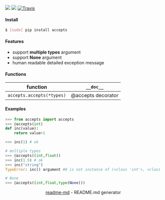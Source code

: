 [![](https://img.shields.io/pypi/pyversions/accepts.svg?longCache=True)](https://pypi.org/pypi/accepts/)
[![](https://img.shields.io/pypi/v/accepts.svg?maxAge=3600)](https://pypi.org/pypi/accepts/)
[![Travis](https://api.travis-ci.org/looking-for-a-job/accepts.py.svg?branch=master)](https://travis-ci.org/looking-for-a-job/accepts.py/)

#### Install
```bash
$ [sudo] pip install accepts
```

#### Features
*	support **multiple types** argument
*	support **None** argument
*	human readable detailed exception message

#### Functions
function|`__doc__`
-|-
`accepts.accepts(*types)`|@accepts decorator

#### Examples
```python
>>> from accepts import accepts
>>> @accepts(int)
def inc(value):
	return value+1

>>> inc(1) # ok

# multiple types
>>> @accepts((int,float))
>>> inc(1.5) # ok
>>> inc("string")
TypeError: inc() argument #0 is not instance of (<class 'int'>, <class 'float'>)

# None
>>> @accepts((int,float,type(None)))
```

<p align="center"><a href="https://pypi.org/project/readme-md/">readme-md</a> - README.md generator</p>